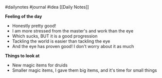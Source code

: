 #dailynotes #journal #idea
[[Daily Notes]]

**Feeling of the day**
- Honestly pretty good!
- I am more stressed from the master's and work than the eye
- Which sucks, BUT it is a good progression
- Tackling the world is easier than tackling the eye
- And the eye has proven good! I don't worry about it as much

**Things to look at**
- New magic items for druids
- Smaller magic items, I gave them big items, and it's time for small things